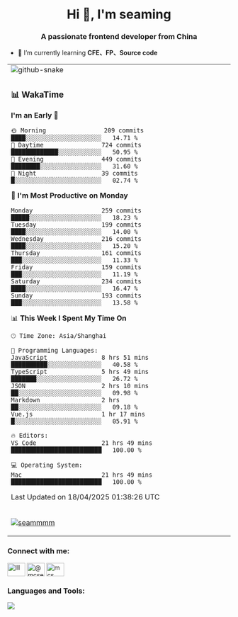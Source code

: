 <h1 align="center">Hi 👋, I'm seaming</h1>
<h3 align="center">A passionate frontend developer from China</h3>

- 🌱 I’m currently learning **CFE、FP、Source code**

<div align="center">

<table>

<tr><td>
  <img alt="github-snake" src="profile-snake-contrib/github-user-contribution.svg"/>
</td></tr>

<tr><td>

### 📊 WakaTime

<!--START_SECTION:waka-->
**I'm an Early 🐤** 

```text
🌞 Morning                209 commits         ████░░░░░░░░░░░░░░░░░░░░░   14.71 % 
🌆 Daytime                724 commits         █████████████░░░░░░░░░░░░   50.95 % 
🌃 Evening                449 commits         ████████░░░░░░░░░░░░░░░░░   31.60 % 
🌙 Night                  39 commits          █░░░░░░░░░░░░░░░░░░░░░░░░   02.74 % 
```
📅 **I'm Most Productive on Monday** 

```text
Monday                   259 commits         █████░░░░░░░░░░░░░░░░░░░░   18.23 % 
Tuesday                  199 commits         ████░░░░░░░░░░░░░░░░░░░░░   14.00 % 
Wednesday                216 commits         ████░░░░░░░░░░░░░░░░░░░░░   15.20 % 
Thursday                 161 commits         ███░░░░░░░░░░░░░░░░░░░░░░   11.33 % 
Friday                   159 commits         ███░░░░░░░░░░░░░░░░░░░░░░   11.19 % 
Saturday                 234 commits         ████░░░░░░░░░░░░░░░░░░░░░   16.47 % 
Sunday                   193 commits         ███░░░░░░░░░░░░░░░░░░░░░░   13.58 % 
```


📊 **This Week I Spent My Time On** 

```text
🕑︎ Time Zone: Asia/Shanghai

💬 Programming Languages: 
JavaScript               8 hrs 51 mins       ██████████░░░░░░░░░░░░░░░   40.58 % 
TypeScript               5 hrs 49 mins       ███████░░░░░░░░░░░░░░░░░░   26.72 % 
JSON                     2 hrs 10 mins       ██░░░░░░░░░░░░░░░░░░░░░░░   09.98 % 
Markdown                 2 hrs               ██░░░░░░░░░░░░░░░░░░░░░░░   09.18 % 
Vue.js                   1 hr 17 mins        █░░░░░░░░░░░░░░░░░░░░░░░░   05.91 % 

🔥 Editors: 
VS Code                  21 hrs 49 mins      █████████████████████████   100.00 % 

💻 Operating System: 
Mac                      21 hrs 49 mins      █████████████████████████   100.00 % 
```


 Last Updated on 18/04/2025 01:38:26 UTC
<!--END_SECTION:waka-->

</td></tr>

<tr><td>
  <p align="left"> <a href="https://github.com/ryo-ma/github-profile-trophy"><img src="https://github-profile-trophy.vercel.app/?username=seammmm" alt="seammmm" /></a> </p>
</td></tr>
</table>

<h3 align="left">Connect with me:</h3>
<p align="left">
<a href="https://dev.to/lll" target="blank"><img align="center" src="https://raw.githubusercontent.com/rahuldkjain/github-profile-readme-generator/master/src/images/icons/Social/devto.svg" alt="lll" height="30" width="40" /></a>
<a href="https://medium.com/@mcseaming" target="blank"><img align="center" src="https://raw.githubusercontent.com/rahuldkjain/github-profile-readme-generator/master/src/images/icons/Social/medium.svg" alt="@mcseaming" height="30" width="40" /></a>
<a href="https://www.leetcode.com/mcs" target="blank"><img align="center" src="https://raw.githubusercontent.com/rahuldkjain/github-profile-readme-generator/master/src/images/icons/Social/leet-code.svg" alt="mcs" height="30" width="40" /></a>
</p>

<h3 align="left">Languages and Tools:</h3>
<img align="left" src="https://skillicons.dev/icons?i=sass,ts,jest,express,nuxt,firebase,gatsby,js,vue,react,redux,docker,discord,mongodb,stackoverflow,idea,git,vscode,github,gitlab,figma,vite,svg,next,gulp,webpack,bootstrap,jquery,swift,prisma" />
